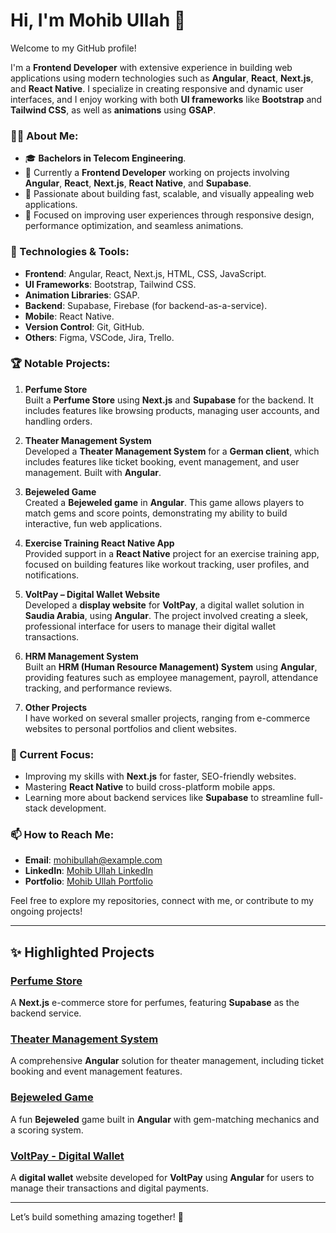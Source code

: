 # Hi, I'm Mohib Ullah 👋

Welcome to my GitHub profile!

I'm a **Frontend Developer** with extensive experience in building web applications using modern technologies such as **Angular**, **React**, **Next.js**, and **React Native**. I specialize in creating responsive and dynamic user interfaces, and I enjoy working with both **UI frameworks** like **Bootstrap** and **Tailwind CSS**, as well as **animations** using **GSAP**.

### 👨‍💻 About Me:
- 🎓 **Bachelors in Telecom Engineering**.
- 💼 Currently a **Frontend Developer** working on projects involving **Angular**, **React**, **Next.js**, **React Native**, and **Supabase**.
- 🌱 Passionate about building fast, scalable, and visually appealing web applications.
- 🚀 Focused on improving user experiences through responsive design, performance optimization, and seamless animations.

### 🔧 Technologies & Tools:
- **Frontend**: Angular, React, Next.js, HTML, CSS, JavaScript.
- **UI Frameworks**: Bootstrap, Tailwind CSS.
- **Animation Libraries**: GSAP.
- **Backend**: Supabase, Firebase (for backend-as-a-service).
- **Mobile**: React Native.
- **Version Control**: Git, GitHub.
- **Others**: Figma, VSCode, Jira, Trello.

### 🏆 Notable Projects:
1. **Perfume Store**  
   Built a **Perfume Store** using **Next.js** and **Supabase** for the backend. It includes features like browsing products, managing user accounts, and handling orders.

2. **Theater Management System**  
   Developed a **Theater Management System** for a **German client**, which includes features like ticket booking, event management, and user management. Built with **Angular**.

3. **Bejeweled Game**  
   Created a **Bejeweled game** in **Angular**. This game allows players to match gems and score points, demonstrating my ability to build interactive, fun web applications.

4. **Exercise Training React Native App**  
   Provided support in a **React Native** project for an exercise training app, focused on building features like workout tracking, user profiles, and notifications.

5. **VoltPay – Digital Wallet Website**  
   Developed a **display website** for **VoltPay**, a digital wallet solution in **Saudia Arabia**, using **Angular**. The project involved creating a sleek, professional interface for users to manage their digital wallet transactions.

6. **HRM Management System**  
   Built an **HRM (Human Resource Management) System** using **Angular**, providing features such as employee management, payroll, attendance tracking, and performance reviews.

7. **Other Projects**  
   I have worked on several smaller projects, ranging from e-commerce websites to personal portfolios and client websites.

### 🌱 Current Focus:
- Improving my skills with **Next.js** for faster, SEO-friendly websites.
- Mastering **React Native** to build cross-platform mobile apps.
- Learning more about backend services like **Supabase** to streamline full-stack development.

### 📫 How to Reach Me:
- **Email**: [mohibullah@example.com](mailto:mohibullah@example.com)
- **LinkedIn**: [Mohib Ullah LinkedIn](https://www.linkedin.com/in/mohibullah-solangi)
- **Portfolio**: [Mohib Ullah Portfolio](https://www.mohibullah-portfolio.com)

Feel free to explore my repositories, connect with me, or contribute to my ongoing projects!


---

## ✨ Highlighted Projects

### [Perfume Store](https://github.com/Mohibullah-solangi/perfume-store)
A **Next.js** e-commerce store for perfumes, featuring **Supabase** as the backend service.

### [Theater Management System](https://github.com/Mohibullah-solangi/theater-management-system)
A comprehensive **Angular** solution for theater management, including ticket booking and event management features.

### [Bejeweled Game](https://github.com/Mohibullah-solangi/bejeweled-game-angular)
A fun **Bejeweled** game built in **Angular** with gem-matching mechanics and a scoring system.

### [VoltPay - Digital Wallet](https://github.com/Mohibullah-solangi/voltpay)
A **digital wallet** website developed for **VoltPay** using **Angular** for users to manage their transactions and digital payments.

---

Let’s build something amazing together! 🚀
